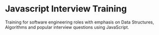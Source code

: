 # Javascript Interview Training
Training for software engineering roles with emphasis on Data Structures, Algorithms and popular interview questions using JavaScript.
